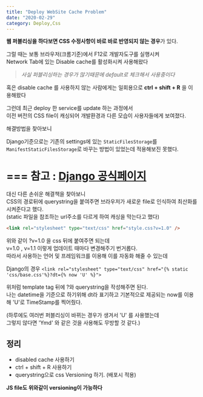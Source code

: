 ```yaml
---
title: "Deploy WebSite Cache Problem"
date: "2020-02-29"
category: Deploy,Css
---
```



**웹 퍼블리싱을 하다보면 CSS 수정사항이 바로 바로 반영되지 않는 경우**가 있다.

그럴 때는 보통 브라우저(크롬기준)에서 F12로 개발자도구를 실행시켜   
Network Tab에 있는 Disable cache를 활성화시켜 사용해왔다

>*사실 퍼블리싱하는 경우가 많기때문에 default로 체크해서 사용중이다*


혹은 disable cache 를 사용하지 않는 사람에게는 일회용으로
**ctrl + shift + R** 을 이용해왔다


그런데 최근 deploy 한 service를 update 하는 과정에서    
이전 버전의 CSS file이 캐싱되어
개발환경과 다른 모습이 사용자들에게 보여졌다.

해결방법을 찾아보니

Django기준으로는 
기존의 settings에 있는 ```StaticFilesStorage```를 ```ManifestStaticFilesStorage```로 바꾸는 방법이 있었는데 적용해보진 못했다.

===
참고 : [Django 공식페이지](https://docs.djangoproject.com/en/3.0/ref/contrib/staticfiles/#django.contrib.staticfiles.storage.ManifestStaticFilesStorage)
===

대신 다른 손쉬운 해결책을 찾아보니    
CSS의 경로뒤에 querystring을 붙여주면 브라우저가 새로운 file로 인식하여 최산화를 시켜준다고 했다.   
(static 파일을 참조하는 url주소를 다르게 하여 캐싱을 막는다고 했다)


```html
<link rel="stylesheet" type="text/css" href="style.css?v=1.0" />
```

위와 같이 ?v=1.0 을 css 뒤에 붙여주면 되는데   
v=1.0 , v=1.1 이렇게 업데이트 때마다 변경해주기 번거롭다.   
따라서 사용하는 언어 및 프레임워크를 이용해 이를 자동화 해줄 수 있는데

Django의 경우
```<link rel="stylesheet" type="text/css" href="{% static 'css/base.css'%}?dt={% now 'U' %}">```

위처럼 template tag 뒤에 ?와 querystring을 작성해주면 된다.   
나는 datetime을 기준으로 하기위해 dt라 표기하고 기본적으로 제공되는 now를 이용해 'U'로 TimeStamp를 찍어줬다.   

(하루에도 여러번 퍼블리싱이 바뀌는 경우가 생겨서 'U' 를 사용했는데    
그렇지 않다면 'Ymd' 와 같은 것을 사용해도 무방할 것 같다.)

## 정리

* disabled cache 사용하기
* ctrl + shift + R 사용하기
* querystring으로 css Versioning 하기. (배포시 적용)

**JS file도 위와같이 versioning이 가능하다**